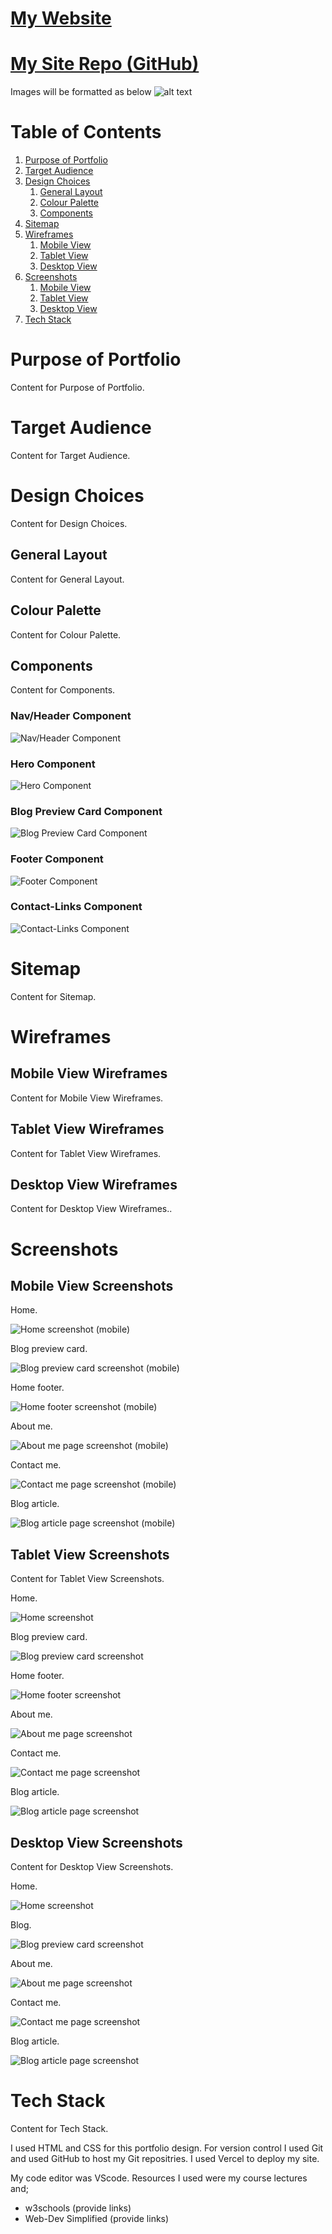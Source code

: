 

# [My Website](https://zakeriya-mohamed-t1-a2.vercel.app/)
# [My Site Repo (GitHub)](https://zakeriya-mohamed-t1-a2.vercel.app/)

Images will be formatted as below
![alt text](image.jpg)

# Table of Contents

1. [Purpose of Portfolio](#purpose-of-portfolio)
2. [Target Audience](#target-audience)
3. [Design Choices](#design-choices)
   1. [General Layout](#general-layout)
   2. [Colour Palette](#colour-palette)
   3. [Components](#components)
4. [Sitemap](#sitemap)
5. [Wireframes](#wireframes)
   1. [Mobile View](#mobile-view-wireframes)
   2. [Tablet View](#tablet-view-wireframes)
   3. [Desktop View](#desktop-view-wireframes)
6. [Screenshots](#screenshots)
   1. [Mobile View](#mobile-view-screenshots)
   2. [Tablet View](#tablet-view-screenshots)
   3. [Desktop View](#desktop-view-screenshots)
7. [Tech Stack](#tech-stack)



# Purpose of Portfolio
Content for Purpose of Portfolio.

# Target Audience
Content for Target Audience.

# Design Choices
Content for Design Choices.

## General Layout
Content for General Layout.

## Colour Palette
Content for Colour Palette.

## Components
Content for Components.

### Nav/Header Component
![Nav/Header Component](image-file-name-nav-header.png)

### Hero Component
![Hero Component](image-file-name-hero.png)

### Blog Preview Card Component
![Blog Preview Card Component](image-file-name-blog-preview-card.png)

### Footer Component
![Footer Component](image-file-name-footer.png)

### Contact-Links Component
![Contact-Links Component](image-file-name-contact-links.png)

# Sitemap
Content for Sitemap.

# Wireframes

## Mobile View Wireframes
Content for Mobile View Wireframes.



## Tablet View Wireframes
Content for Tablet View Wireframes.

## Desktop View Wireframes
Content for Desktop View Wireframes..

# Screenshots

## Mobile View Screenshots


Home.

![Home screenshot (mobile)](/docs/mobileScreenshots/homemobile.PNG)


Blog preview card.

![Blog preview card screenshot (mobile)](/docs/mobileScreenshots/blogcardmobile.PNG)

Home footer. 

![Home footer screenshot (mobile)](/docs/mobileScreenshots/homefootermobile.PNG)

About me.

![About me page screenshot (mobile)](/docs/mobileScreenshots/aboutmemobile.PNG)

Contact me.

![Contact me page screenshot (mobile)](/docs/mobileScreenshots/contactmemobile.PNG)

Blog article.

![Blog article page screenshot (mobile)](/docs/mobileScreenshots/blogarticlemobile.PNG)

## Tablet View Screenshots
Content for Tablet View Screenshots.

Home.

![Home screenshot](/docs/tabletscreenshotsnComponents/hometab.PNG)


Blog preview card.

![Blog preview card screenshot](/docs/tabletscreenshotsnComponents/blogPreviewComponent.png)

Home footer. 

![Home footer screenshot](/docs/tabletscreenshotsnComponents/homefootertab.PNG)

About me.

![About me page screenshot](/docs/tabletscreenshotsnComponents/aboutmetab.PNG)

Contact me.

![Contact me page screenshot](/docs/tabletscreenshotsnComponents/contactmetab.PNG)

Blog article.

![Blog article page screenshot](/docs/tabletscreenshotsnComponents/blogtab.PNG)


## Desktop View Screenshots
Content for Desktop View Screenshots.

Home.

![Home screenshot](/docs/desktopScreenshots/homeDesktop.png)


Blog.

![Blog preview card screenshot](/docs/desktopScreenshots/blogDesktop.png)


About me.

![About me page screenshot](/docs/desktopScreenshots/aboutmeDesktop.png)

Contact me.

![Contact me page screenshot](/docs/desktopScreenshots/contactDesktop.png)

Blog article.

![Blog article page screenshot](/docs/desktopScreenshots/articleDesktop.png)


# Tech Stack
Content for Tech Stack.

I used HTML and CSS for this portfolio design. For version control I used Git and used GitHub to host my Git repositries. I used Vercel to deploy my site. 

My code editor was VScode. Resources I used were my course lectures and;

- w3schools (provide links)
- Web-Dev Simplified (provide links)
